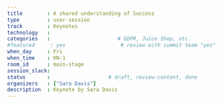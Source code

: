 ```yaml
---
title        : A shared understanding of Success
type         : user-session
track        : Keynotes
technology   :
categories   :                      # GDPR, Juice Shop, etc.
#featured     : yes                  # review with summit team "yes"
when_day     : Fri
when_time    : KN-1
room_id      : main-stage
session_slack:
status       :                   # draft, review-content, done
organizers   : ["Sara Davis"]
description  : Keynote by Sara Davis
---
```


<!--(add intro)

## WHY

(...)

## What

(...)

## Outcomes

(...)

## References

(...)


## Previous-->

